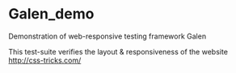 Galen_demo
==========

Demonstration of web-responsive testing framework Galen

This test-suite verifies the layout & responsiveness of the website http://css-tricks.com/
